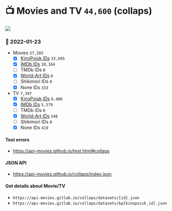 # :tv: Movies and TV `44,600` (collaps)

<a href="https://API-Movies.github.io"><img src="https://API-Movies.github.io/banner.png?cache"></a>

### :date: 2022-01-23
- Movies `37,203`
  - [x] <a href="https://API-Movies.github.io/collaps/movie_kinopoisk_ids.json">KinoPoisk IDs</a> `33,695`
  - [x] <a href="https://API-Movies.github.io/collaps/movie_imdb_ids.json">IMDb IDs</a> `28,164`
  - [ ] TMDb IDs `0`
  - [x] <a href="https://API-Movies.github.io/collaps/movie_world_art_ids.json">World-Art IDs</a> `8`
  - [ ] Shikimori IDs `0`
  - [x] None IDs `333`
- TV `7,397`
  - [x] <a href="https://API-Movies.github.io/collaps/tv_kinopoisk_ids.json">KinoPoisk IDs</a> `6,406`
  - [x] <a href="https://API-Movies.github.io/collaps/tv_imdb_ids.json">IMDb IDs</a> `5,379`
  - [ ] TMDb IDs `0`
  - [x] <a href="https://API-Movies.github.io/collaps/tv_world_art_ids.json">World-Art IDs</a> `248`
  - [ ] Shikimori IDs `0`
  - [x] None IDs `419`
#### Test errors
- <a href='https://api-movies.github.io/test.html#collaps'>https://api-movies.github.io/test.html#collaps</a>
#### JSON API
- <a href='https://api-movies.github.io/collaps/index.json'>https://api-movies.github.io/collaps/index.json</a>
#### Get details about Movie/TV
- `https://api-movies.gitlab.io/collaps/datasets/[id].json`
- `https://api-movies.gitlab.io/collaps/datasets/kp[kinopoisk_id].json`
